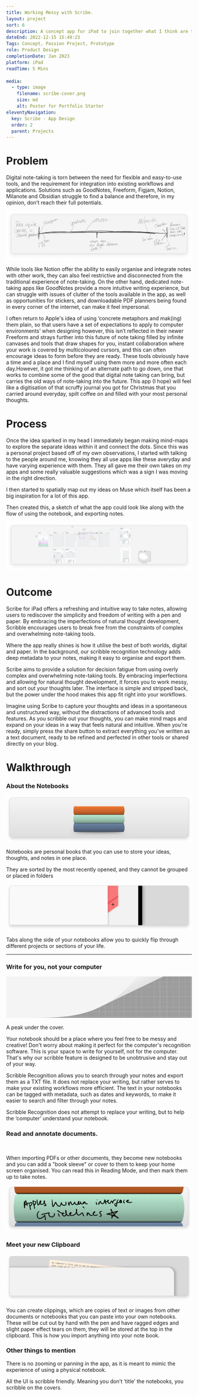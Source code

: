 ```yaml
---
title: Working Messy with Scribe.
layout: project
sort: 6
description: A concept app for iPad to join together what I think are the best aspects of digital and physical notetaking.
dateEnd: 2022-12-15 15:49:23
Tags: Concept, Passion Project, Prototype
role: Product Design
completionDate: Jan 2023
platform: iPad
readTime: 5 Mins

media:
  - type: image
    filename: scribe-cover.png
    size: md
    alt: Poster for Portfolio Starter
eleventyNavigation:
  key: Scribe - App Design
  order: 2
  parent: Projects
---
```


# Problem

Digital note-taking is torn between the need for flexible and easy-to-use tools, and the requirement for integration into existing workflows and applications. Solutions such as GoodNotes, Freeform, Figjam, Notion, Milanote and Obsidian struggle to find a balance and therefore, in my opinion, don’t reach their full potentials.

<img src='https://github.com/jamco1229/jamco-personal/blob/master/content/media/scribe-1.png?raw=true' alt=''>

While tools like Notion offer the ability to easily organise and integrate notes with other work, they can also feel restrictive and disconnected from the traditional experience of note-taking. On the other hand, dedicated note-taking apps like GoodNotes provide a more intuitive writing experience, but can struggle with issues of clutter of the tools available in the app, as well as opportunities for stickers, and downloadable PDF planners being found in every corner of the internet, can make it feel impersonal.

I often return to Apple's idea of using ‘concrete metaphors and mak(ing) them plain, so that users have a set of expectations to apply to computer environments’ when designing however, this isn’t reflected in their newer Freeform and strays further into this future of note taking filled by infinite canvases and tools that draw shapes for you, instant collaboration where your work is covered by multicoloured cursors, and this can often encourage ideas to form before they are ready. These tools obviously have a time and a place and I find myself using them more and more often each day.However, it got me thinking of an alternate path to go down, one that works to combine some of the good that digital note taking can bring, but carries the old ways of note-taking into the future. This app (I hope) will feel like a digitisation of that scruffy journal you got for Christmas that you carried around everyday, spilt coffee on and filled with your most personal thoughts.

# Process

Once the idea sparked in my head I immediately began making mind-maps to explore the separate ideas within it and connect the dots. Since this was a personal project based off of my own observations, I started with talking to the people around me, knowing they all use apps like these averyday and have varying experience with them. They all gave me their own takes on my apps and some really valuable suggestions which was a sign I was moving in the right direction.

I then started to spatially map out my ideas on Muse which itself has been a big inspiration for a lot of this app.

Then created this, a sketch of what the app could look like along with the flow of using the notebook, and exporting notes.

<img src='https://github.com/jamco1229/jamco-personal/blob/master/content/media/Working%20Messy%20with%20Scribe%20[Concept]%208c5cf70611c94c579fcd24e95b4cfac7/Untitled%201.png?raw=true' alt=''>

# Outcome

Scribe for iPad offers a refreshing and intuitive way to take notes, allowing users to rediscover the simplicity and freedom of writing with a pen and paper. By embracing the imperfections of natural thought development, Scribble encourages users to break free from the constraints of complex and overwhelming note-taking tools.

Where the app really shines is how it utilise the best of both worlds, digital and paper. In the background, our scribble recognition technology adds deep metadata to your notes, making it easy to organise and export them. 

Scribe aims to provide a solution for decision fatigue from using overly complex and overwhelming note-taking tools. By embracing imperfections and allowing for natural thought development, it forces you to work messy, and sort out your thoughts later. The interface is simple and stripped back, but the power under the hood makes this app fit right into your workflows.

Imagine using Scribe to capture your thoughts and ideas in a spontaneous and unstructured way, without the distractions of advanced tools and features. As you scribble out your thoughts, you can make mind maps and expand on your ideas in a way that feels natural and intuitive. When you're ready, simply press the share button to extract everything you've written as a text document, ready to be refined and perfected in other tools or shared directly on your blog.

# Walkthrough

### About the Notebooks

<img src='https://github.com/jamco1229/jamco-personal/blob/master/content/media/Working%20Messy%20with%20Scribe%20[Concept]%208c5cf70611c94c579fcd24e95b4cfac7/Untitled%202.png?raw=true' alt=''>

Notebooks are personal books that you can use to store your ideas, thoughts, and notes in one place.

They are sorted by the most recently opened, and they cannot be grouped or placed in folders

<img src='https://github.com/jamco1229/jamco-personal/blob/master/content/media/Working%20Messy%20with%20Scribe%20[Concept]%208c5cf70611c94c579fcd24e95b4cfac7/Untitled%203.png?raw=true' alt=''>

Tabs along the side of your notebooks allow you to quickly flip through different projects or sections of your life.

---

### Write for you, not your computer

<img src='https://github.com/jamco1229/jamco-personal/blob/master/content/media/Working%20Messy%20with%20Scribe%20[Concept]%208c5cf70611c94c579fcd24e95b4cfac7/Comp_1.gif?raw=true' alt=''>

A peak under the cover.

Your notebook should be a place where you feel free to be messy and creative! Don't worry about making it perfect for the computer's recognition software. This is your space to write for yourself, not for the computer. That's why our scribble feature is designed to be unobtrusive and stay out of your way.

Scribble Recognition allows you to search through your notes and export them as a TXT file. It does not replace your writing, but rather serves to make your existing workflows more efficient. The text in your notebooks can be tagged with metadata, such as dates and keywords, to make it easier to search and filter through your notes.

Scribble Recognition does not attempt to replace your writing, but to help the ‘computer’ understand your notebook.

### Read and annotate documents.

<img src='https://github.com/jamco1229/jamco-personal/blob/master/content/media/Working%20Messy%20with%20Scribe%20[Concept]%208c5cf70611c94c579fcd24e95b4cfac7/Comp_1%201.gif?raw=true' alt=''>

When importing PDFs or other documents, they become new notebooks and you can add a "book sleeve" or cover to them to keep your home screen organised. You can read this in Reading Mode, and then mark them up to take notes.

<img src='https://github.com/jamco1229/jamco-personal/blob/master/content/media/Working%20Messy%20with%20Scribe%20[Concept]%208c5cf70611c94c579fcd24e95b4cfac7/Untitled%204.png?raw=true' alt=''>

### Meet your new Clipboard

<img src='https://github.com/jamco1229/jamco-personal/blob/master/content/media/Working%20Messy%20with%20Scribe%20[Concept]%208c5cf70611c94c579fcd24e95b4cfac7/Untitled%205.png?raw=true' alt=''>

You can create clippings, which are copies of text or images from other documents or notebooks that you can paste into your own notebooks. These will be cut out by hand with the pen and have ragged edges and slight paper effect tears on them, they will be stored at the top in the clipboard. This is how you import anything into your note book.

### Other things to mention

There is no zooming or panning in the app, as it is meant to mimic the experience of using a physical notebook.

All the UI is scribble friendly. Meaning you don’t ‘title’ the notebooks, you scribble on the covers. 